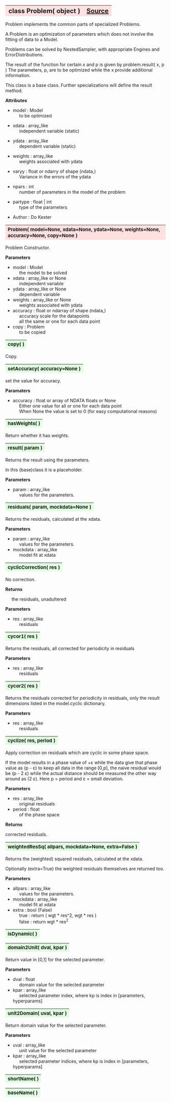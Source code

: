 ---
---
<br><br>

<a name="Problem"></a>
<table><thead style="background-color:#FFE0E0; width:100%; font-size:20px"><tr><th style="text-align:left">
<strong>class Problem(</strong> object )</th><th style="text-align:right"><a href=https://github.com/dokester/BayesicFitting/blob/master/BayesicFitting/source/Problem.py target=_blank>Source</a></th></tr></thead></table>

Problem implements the common parts of specialized Problems.

A Problem is an optimization of parameters which does not involve
the fitting of data to a Model.

Problems can be solved by NestedSampler, with appropriate Engines and
ErrorDistributions.

The result of the function for certain x and p is given by
problem.result( x, p )
The parameters, p, are to be optimized while the x provide additional
information.

This class is a base class. Further specializations will define the
result method.

<b>Attributes</b>

* model  :  Model
<br>&nbsp;&nbsp;&nbsp;&nbsp; to be optimized
* xdata  :  array_like
<br>&nbsp;&nbsp;&nbsp;&nbsp; independent variable (static)
* ydata  :  array_like
<br>&nbsp;&nbsp;&nbsp;&nbsp; dependent variable (static)
* weights  :  array_like
<br>&nbsp;&nbsp;&nbsp;&nbsp; weights associated with ydata
* varyy  :  float or ndarry of shape (ndata,)
<br>&nbsp;&nbsp;&nbsp;&nbsp; Variance in the errors of the ydata
* npars  :  int
<br>&nbsp;&nbsp;&nbsp;&nbsp; number of parameters in the model of the problem
* partype  :  float | int
<br>&nbsp;&nbsp;&nbsp;&nbsp; type of the parameters


* Author  :          Do Kester


<a name="Problem"></a>
<table><thead style="background-color:#FFE0E0; width:100%; font-size:15px"><tr><th style="text-align:left">
<strong>Problem(</strong> model=None, xdata=None, ydata=None, weights=None,
 accuracy=None, copy=None )
</th></tr></thead></table>

Problem Constructor.

<b>Parameters</b>

* model  :  Model
<br>&nbsp;&nbsp;&nbsp;&nbsp; the model to be solved
* xdata  :  array_like or None
<br>&nbsp;&nbsp;&nbsp;&nbsp; independent variable
* ydata  :  array_like or None
<br>&nbsp;&nbsp;&nbsp;&nbsp; dependent variable
* weights  :  array_like or None
<br>&nbsp;&nbsp;&nbsp;&nbsp; weights associated with ydata
* accuracy  :  float or ndarray of shape (ndata,)
<br>&nbsp;&nbsp;&nbsp;&nbsp; accuracy scale for the datapoints
<br>&nbsp;&nbsp;&nbsp;&nbsp; all the same or one for each data point
* copy  :  Problem
<br>&nbsp;&nbsp;&nbsp;&nbsp; to be copied


<a name="copy"></a>
<table><thead style="background-color:#E0FFE0; width:100%; font-size:15px"><tr><th style="text-align:left">
<strong>copy(</strong> )
</th></tr></thead></table>
Copy.


<a name="setAccuracy"></a>
<table><thead style="background-color:#E0FFE0; width:100%; font-size:15px"><tr><th style="text-align:left">
<strong>setAccuracy(</strong> accuracy=None ) 
</th></tr></thead></table>
set the value for accuracy.

<b>Paramaters</b>

* accuracy  :  float or array of NDATA floats or None
<br>&nbsp;&nbsp;&nbsp;&nbsp; Either one value for all or one for each data point
<br>&nbsp;&nbsp;&nbsp;&nbsp; When None the value is set to 0 (for easy computational reasons)

<a name="hasWeights"></a>
<table><thead style="background-color:#E0FFE0; width:100%; font-size:15px"><tr><th style="text-align:left">
<strong>hasWeights(</strong> )
</th></tr></thead></table>

Return whether it has weights. 
<a name="result"></a>
<table><thead style="background-color:#E0FFE0; width:100%; font-size:15px"><tr><th style="text-align:left">
<strong>result(</strong> param )
</th></tr></thead></table>
Returns the result using the parameters.

In this (base)class it is a placeholder.

<b>Parameters</b>

* param  :  array_like
<br>&nbsp;&nbsp;&nbsp;&nbsp; values for the parameters.


<a name="residuals"></a>
<table><thead style="background-color:#E0FFE0; width:100%; font-size:15px"><tr><th style="text-align:left">
<strong>residuals(</strong> param, mockdata=None ) 
</th></tr></thead></table>
Returns the residuals, calculated at the xdata.

<b>Parameters</b>

* param  :  array_like
<br>&nbsp;&nbsp;&nbsp;&nbsp; values for the parameters.
* mockdata  :  array_like
<br>&nbsp;&nbsp;&nbsp;&nbsp; model fit at xdata


<a name="cyclicCorrection"></a>
<table><thead style="background-color:#E0FFE0; width:100%; font-size:15px"><tr><th style="text-align:left">
<strong>cyclicCorrection(</strong> res )
</th></tr></thead></table>
No correction.

<b>Returns </b>

&nbsp;&nbsp;&nbsp;&nbsp; the residuals, unadultered

<b>Parameters</b>

* res  :  array_like
<br>&nbsp;&nbsp;&nbsp;&nbsp; residuals


<a name="cycor1"></a>
<table><thead style="background-color:#E0FFE0; width:100%; font-size:15px"><tr><th style="text-align:left">
<strong>cycor1(</strong> res )
</th></tr></thead></table>
Returns the residuals, all corrected for periodicity in residuals

<b>Parameters</b>

* res  :  array_like
<br>&nbsp;&nbsp;&nbsp;&nbsp; residuals


<a name="cycor2"></a>
<table><thead style="background-color:#E0FFE0; width:100%; font-size:15px"><tr><th style="text-align:left">
<strong>cycor2(</strong> res )
</th></tr></thead></table>
Returns the residuals corrected for periodicity in residuals, only
the result dimensions listed in the model.cyclic dictionary.

<b>Parameters</b>

* res  :  array_like
<br>&nbsp;&nbsp;&nbsp;&nbsp; residuals


<a name="cyclize"></a>
<table><thead style="background-color:#E0FFE0; width:100%; font-size:15px"><tr><th style="text-align:left">
<strong>cyclize(</strong> res, period ) 
</th></tr></thead></table>
Apply correction on residuals which are cyclic in some
phase space.

If the model results in a phase value of +&epsilon;
while the data give that phase value as (p - &epsilon;)
to keep all data in the range [0,p], the naive residual
would be (p - 2 &epsilon;) while the actual distance should
be measured the other way around as (2 &epsilon;).
Here p = period and &epsilon; = small deviation.

<b>Parameters</b>

* res  :  array_like
<br>&nbsp;&nbsp;&nbsp;&nbsp; original residuals
* period  :  float
<br>&nbsp;&nbsp;&nbsp;&nbsp; of the phase space

<b>Returns</b>

corrected residuals.

<a name="weightedResSq"></a>
<table><thead style="background-color:#E0FFE0; width:100%; font-size:15px"><tr><th style="text-align:left">
<strong>weightedResSq(</strong> allpars, mockdata=None, extra=False ) 
</th></tr></thead></table>
Returns the (weighted) squared residuals, calculated at the xdata.

Optionally (extra=True) the weighted residuals themselves are returned too.

<b>Parameters</b>

* allpars  :  array_like
<br>&nbsp;&nbsp;&nbsp;&nbsp; values for the parameters.
* mockdata  :  array_like
<br>&nbsp;&nbsp;&nbsp;&nbsp; model fit at xdata
* extra  :  bool (False)
<br>&nbsp;&nbsp;&nbsp;&nbsp; true  : return ( wgt * res^2, wgt * res )
<br>&nbsp;&nbsp;&nbsp;&nbsp; false : return wgt * res<sup>2</sup>

<a name="isDynamic"></a>
<table><thead style="background-color:#E0FFE0; width:100%; font-size:15px"><tr><th style="text-align:left">
<strong>isDynamic(</strong> ) 
</th></tr></thead></table>

<a name="domain2Unit"></a>
<table><thead style="background-color:#E0FFE0; width:100%; font-size:15px"><tr><th style="text-align:left">
<strong>domain2Unit(</strong> dval, kpar ) 
</th></tr></thead></table>
Return value in [0,1] for the selected parameter.

<b>Parameters</b>

* dval  :  float
<br>&nbsp;&nbsp;&nbsp;&nbsp; domain value for the selected parameter
* kpar  :  array_like
<br>&nbsp;&nbsp;&nbsp;&nbsp; selected parameter index, where kp is index in [parameters, hyperparams]

<a name="unit2Domain"></a>
<table><thead style="background-color:#E0FFE0; width:100%; font-size:15px"><tr><th style="text-align:left">
<strong>unit2Domain(</strong> uval, kpar ) 
</th></tr></thead></table>
Return domain value for the selected parameter.

<b>Parameters</b>

* uval  :  array_like
<br>&nbsp;&nbsp;&nbsp;&nbsp; unit value for the selected parameter
* kpar  :  array_like
<br>&nbsp;&nbsp;&nbsp;&nbsp; selected parameter indices, where kp is index in [parameters, hyperparams]

<a name="shortName"></a>
<table><thead style="background-color:#E0FFE0; width:100%; font-size:15px"><tr><th style="text-align:left">
<strong>shortName(</strong> ) 
</th></tr></thead></table>

<a name="baseName"></a>
<table><thead style="background-color:#E0FFE0; width:100%; font-size:15px"><tr><th style="text-align:left">
<strong>baseName(</strong> ) 
</th></tr></thead></table>

